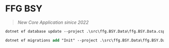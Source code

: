 # FFG BSY

> *New Core Application sinice 2022*

```ps
dotnet ef database update --project .\src\ffg.BSY.Data\ffg.BSY.Data.csproj --startup-project .\src\ffg.BSY.Api\ffg.BSY.Api.csproj
```

```ps
dotnet ef migrations add "Init" --project .\src\ffg.BSY.Data\ffg.BSY.Data.csproj --startup-project .\src\ffg.BSY.Api\ffg.BSY.Api.csproj
```
